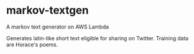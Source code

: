 # markov-textgen
A markov text generator on AWS Lambda

Generates latin-like short text eligible for sharing on Twitter.
Training data are Horace's poems.
